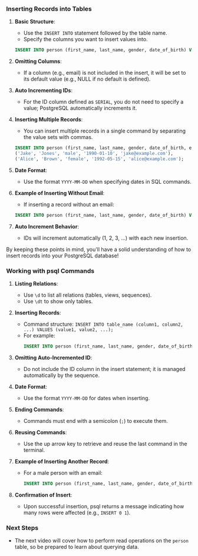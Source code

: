 
### Inserting Records into Tables

1. **Basic Structure**:
   - Use the `INSERT INTO` statement followed by the table name.
   - Specify the columns you want to insert values into.

   ```sql
   INSERT INTO person (first_name, last_name, gender, date_of_birth) VALUES ('Jane', 'Smith', 'female', '1988-01-09');
   ```

2. **Omitting Columns**:
   - If a column (e.g., email) is not included in the insert, it will be set to its default value (e.g., NULL if no default is defined).

3. **Auto Incrementing IDs**:
   - For the ID column defined as `SERIAL`, you do not need to specify a value; PostgreSQL automatically increments it.

4. **Inserting Multiple Records**:
   - You can insert multiple records in a single command by separating the value sets with commas.

   ```sql
   INSERT INTO person (first_name, last_name, gender, date_of_birth, email) VALUES 
   ('Jake', 'Jones', 'male', '1990-01-10', 'jake@example.com'),
   ('Alice', 'Brown', 'female', '1992-05-15', 'alice@example.com');
   ```

5. **Date Format**:
   - Use the format `YYYY-MM-DD` when specifying dates in SQL commands.

6. **Example of Inserting Without Email**:
   - If inserting a record without an email:

   ```sql
   INSERT INTO person (first_name, last_name, gender, date_of_birth) VALUES ('Mary', 'Johnson', 'female', '1985-03-22');
   ```

7. **Auto Increment Behavior**:
   - IDs will increment automatically (1, 2, 3, ...) with each new insertion.

By keeping these points in mind, you'll have a solid understanding of how to insert records into your PostgreSQL database!




### Working with psql Commands

1. **Listing Relations**:
   - Use `\d` to list all relations (tables, views, sequences).
   - Use `\dt` to show only tables.

2. **Inserting Records**:
   - Command structure: `INSERT INTO table_name (column1, column2, ...) VALUES (value1, value2, ...);`
   - For example:
     ```sql
     INSERT INTO person (first_name, last_name, gender, date_of_birth) VALUES ('An', 'Smith', 'female', '1988-01-09');
     ```

3. **Omitting Auto-Incremented ID**:
   - Do not include the ID column in the insert statement; it is managed automatically by the sequence.

4. **Date Format**:
   - Use the format `YYYY-MM-DD` for dates when inserting.

5. **Ending Commands**:
   - Commands must end with a semicolon (`;`) to execute them.

6. **Reusing Commands**:
   - Use the up arrow key to retrieve and reuse the last command in the terminal.

7. **Example of Inserting Another Record**:
   - For a male person with an email:
     ```sql
     INSERT INTO person (first_name, last_name, gender, date_of_birth, email) VALUES ('Jake', 'Jones', 'male', '1990-12-31', 'jake@gmail.com');
     ```

8. **Confirmation of Insert**:
   - Upon successful insertion, psql returns a message indicating how many rows were affected (e.g., `INSERT 0 1`).

### Next Steps
- The next video will cover how to perform read operations on the `person` table, so be prepared to learn about querying data. 
